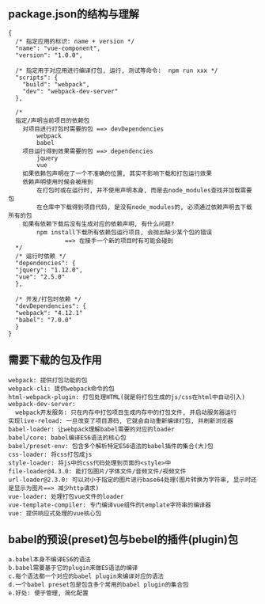 ## package.json的结构与理解
	{
	  /* 指定应用的标识: name + version */
	  "name": "vue-component",
	  "version": "1.0.0",
	
	  /* 指定用于对应用进行编译打包, 运行, 测试等命令:  npm run xxx */
	  "scripts": {
	    "build": "webpack",
	    "dev": "webpack-dev-server"
	  },
	
	  /* 
	  指定/声明当前项目的依赖包
		对项目进行打包时需要的包 ==> devDependencies
			webpack
			babel
		项目运行得到效果需要的包 ==> dependencies
			jquery
			vue
		如果依赖包声明在了一个不准确的位置, 其实不影响下载和打包运行效果
		依赖声明使用时候会被用到
			在打包时或在运行时, 并不使用声明本身, 而是去node_modules查找并加载需要包
			在仓库中下载得到项目代码, 是没有node_modules的, 必须通过依赖声明去下载所有的包
		如果有依赖下载后没有生成对应的依赖声明, 有什么问题?
			npm install下载所有依赖包运行项目, 会抛出缺少某个包的错误 
					==> 在接手一个新的项目时有可能会碰到
	  */
	  /* 运行时依赖 */
	  "dependencies": {
      "jquery": "1.12.0",
      "vue": "2.5.0"
	  },
	
	  /* 开发/打包时依赖 */
	  "devDependencies": {
      "webpack": "4.12.1"
      "babel": "7.0.0"
	  }
	}

## 需要下载的包及作用
	webpack: 提供打包功能的包
	webpack-cli: 提供webpack命令的包
	html-webpack-plugin: 打包处理HTML(就是将打包生成的js/css在html中自动引入)
	webpack-dev-server: 
	  webpack开发服务: 只在内存中打包项目生成内存中的打包文件, 并启动服务器运行
    实现live-reload: 一旦改变了项目源码, 它就会自动重新编译打包, 并刷新浏览器
	babel-loader: 让webpack理解babel需要的对应的loader
	babel/core: babel编译ES6语法的核心包
	babel/preset-env: 包含多个解析特定ES6语法的babel插件的集合(大)包
	css-loader: 将css打包成js
	style-loader: 将js中的css代码处理到页面的<style>中
	file-loader@4.3.0: 能打包图片/字体文件/音频文件/视频文件
	url-loader@2.3.0: 可以对小于指定的图片进行base64处理(图片转换为字符串, 显示时还是显示为图片==> 减少http请求)
	vue-loader: 处理打包vue文件的loader
	vue-template-compiler: 专门编译vue组件的template字符串的编译器
	vue: 提供响应式处理的vue核心包


## babel的预设(preset)包与bebel的插件(plugin)包
	a.babel本身不编译ES6的语法
	b.babel需要基于它的plugin来做ES语法的编译
	c.每个语法都一个对应的babel plugin来编译对应的语法
	d.一个babel preset包是包含多个常用的babel plugin的集合包
	e.好处: 便于管理, 简化配置

